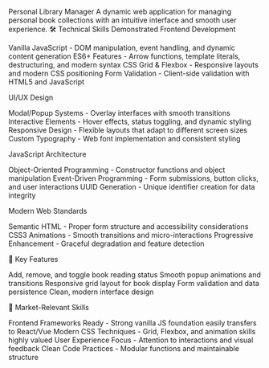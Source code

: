 Personal Library Manager
A dynamic web application for managing personal book collections with an intuitive interface and smooth user experience.
🛠️ Technical Skills Demonstrated
Frontend Development

Vanilla JavaScript - DOM manipulation, event handling, and dynamic content generation
ES6+ Features - Arrow functions, template literals, destructuring, and modern syntax
CSS Grid & Flexbox - Responsive layouts and modern CSS positioning
Form Validation - Client-side validation with HTML5 and JavaScript

UI/UX Design

Modal/Popup Systems - Overlay interfaces with smooth transitions
Interactive Elements - Hover effects, status toggling, and dynamic styling
Responsive Design - Flexible layouts that adapt to different screen sizes
Custom Typography - Web font implementation and consistent styling

JavaScript Architecture

Object-Oriented Programming - Constructor functions and object manipulation
Event-Driven Programming - Form submissions, button clicks, and user interactions
UUID Generation - Unique identifier creation for data integrity

Modern Web Standards

Semantic HTML - Proper form structure and accessibility considerations
CSS3 Animations - Smooth transitions and micro-interactions
Progressive Enhancement - Graceful degradation and feature detection

🎯 Key Features

Add, remove, and toggle book reading status
Smooth popup animations and transitions
Responsive grid layout for book display
Form validation and data persistence
Clean, modern interface design

💼 Market-Relevant Skills

Frontend Frameworks Ready - Strong vanilla JS foundation easily transfers to React/Vue
Modern CSS Techniques - Grid, Flexbox, and animation skills highly valued
User Experience Focus - Attention to interactions and visual feedback
Clean Code Practices - Modular functions and maintainable structure
